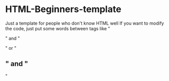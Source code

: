 # HTML-Beginners-template
Just a template for people who don't know HTML well
If you want to modify the code, just put some words between tags like "<p>" and "</p>" or "<h2>" and "</h2>"
